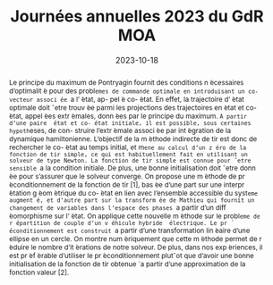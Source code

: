 ---
title: Journées annuelles 2023 du GdR MOA

event: Journées annuelles 2023 du GdR MOA
event_url: https://gdrmoa.math.cnrs.fr/journees-annuelles-2023-du-gdr-moa/

location: Perpignan, France 

summary: Méthode de contrôle optimal à deux niveaux et son application à la répartition du couple dans un véhicule hybride
abstract: 'Le principe du maximum de Pontryagin fournit des conditions n ́ecessaires d’optimalit ́e
pour des probl`emes de commande optimale en introduisant un co-vecteur associ ́ee `a l’ ́etat, ap-
pel ́e co- ́etat. En effet, la trajectoire d’ ́etat optimale doit ˆetre trouv ́ee parmi les projections des
trajectoires en  ́etat et co- ́etat, appel ́ees extr ́emales, donn ́ees par le principe du maximum.
`A partir d’une paire  ́etat et co- ́etat initiale, il est possible, sous certaines hypoth`eses, de con-
struire l’extr ́emale associ ́ee par int ́egration de la dynamique hamiltonienne. L’objectif de la
m ́ethode indirecte de tir est donc de rechercher le co- ́etat au temps initial, et m`ene au calcul
d’un z ́ero de la fonction de tir simple, ce qui est habituellement fait en utilisant un solveur de
type Newton. La fonction de tir simple est connue pour ˆetre sensible `a la condition initiale. De
plus, une bonne initialisation doit ˆetre donn ́ee pour s’assurer que le solveur converge.
On propose une m ́ethode de pr ́econditionnement de la fonction de tir [1], bas ́ee d’une part sur une
interpr ́etation g ́eom ́etrique du co- ́etat en lien avec l’ensemble accessible du syst`eme augment ́e, et
d’autre part sur la transform ́ee de Mathieu qui fournit un changement de variables dans l’espace
des phases `a partir d’un diff ́eomorphisme sur l’ ́etat.
On applique cette nouvelle m ́ethode sur le probl`eme de r ́epartition de couple d’un v ́ehicule
hybride  ́electrique. Le pr ́econditionnement est construit `a partir d’une transformation lin ́eaire
d’une ellipse en un cercle. On montre num ́eriquement que cette m ́ethode permet de r ́eduire le
nombre d’it ́erations de notre solveur. De plus, dans nos exp ́eriences, il est pr ́ef ́erable d’utiliser
le pr ́econditionnement plutˆot que d’avoir une bonne initialisation de la fonction de tir obtenue
`a partir d’une approximation de la fonction valeur [2].'

# Talk start and end times.
#   End time can optionally be hidden by prefixing the line with `#`.
date: '2023-10-18'
date_end: '2023-10-20'
all_day: true

# Schedule page publish date (NOT talk date).
publishDate: '2024-04-08'

authors: 
- Olivier Cots
- Rémy Dutto
- Sophie Jan
- Serge Laporte

tags:
- Optimal control
- Bilevel optimal control
- Neural network

# Is this a featured talk? (true/false)
featured: false
url_code: ''
url_pdf: uploads/Slides_SMAI_MODE_2024.pdf
url_slides: ''
url_video: ''
---